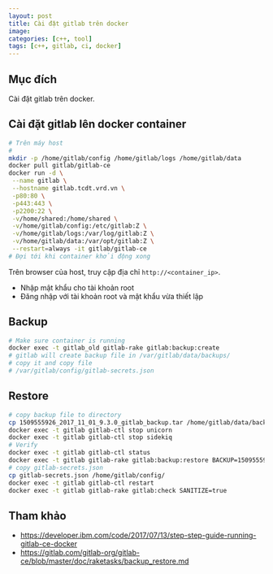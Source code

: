 ```yaml
---
layout: post
title: Cài đặt gitlab trên docker 
image: 
categories: [c++, tool]
tags: [c++, gitlab, ci, docker]
---
```


## Mục đích  
Cài đặt gitlab trên docker.  

## Cài đặt gitlab lên docker container  
```bash
# Trên máy host 
#
mkdir -p /home/gitlab/config /home/gitlab/logs /home/gitlab/data
docker pull gitlab/gitlab-ce
docker run -d \
 --name gitlab \
 --hostname gitlab.tcdt.vrd.vn \
 -p80:80 \
 -p443:443 \
 -p2200:22 \
 -v/home/shared:/home/shared \
 -v/home/gitlab/config:/etc/gitlab:Z \
 -v/home/gitlab/logs:/var/log/gitlab:Z \
 -v/home/gitlab/data:/var/opt/gitlab:Z \
 --restart=always -it gitlab/gitlab-ce
# Đợi tới khi container khởi động xong 
```

Trên browser của host, truy cập địa chỉ `http://<container_ip>`. 
- Nhập mật khẩu cho tài khoản root
- Đăng nhập với tài khoản root và mật khẩu vừa thiết lập 

## Backup
```bash
# Make sure container is running
docker exec -t gitlab_old gitlab-rake gitlab:backup:create
# gitlab will create backup file in /var/gitlab/data/backups/
# copy it and copy file
# /var/gitlab/config/gitlab-secrets.json
```

## Restore
```bash
# copy backup file to directory
cp 1509555926_2017_11_01_9.3.0_gitlab_backup.tar /home/gitlab/data/backups/
docker exec -t gitlab gitlab-ctl stop unicorn
docker exec -t gitlab gitlab-ctl stop sidekiq
# Verify
docker exec -t gitlab gitlab-ctl status
docker exec -t gitlab gitlab-rake gitlab:backup:restore BACKUP=1509555926_2017_11_01_9.3.0
# copy gitlab-secrets.json
cp gitlab-secrets.json /home/gitlab/config/
docker exec -t gitlab gitlab-ctl restart
docker exec -t gitlab gitlab-rake gitlab:check SANITIZE=true

```

## Tham khảo  
- https://developer.ibm.com/code/2017/07/13/step-step-guide-running-gitlab-ce-docker
- https://gitlab.com/gitlab-org/gitlab-ce/blob/master/doc/raketasks/backup_restore.md


